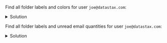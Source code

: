 Find all folder labels and colors for user `joe@datastax.com`:

<details>
  <summary>Solution</summary>
```
SELECT label, color 
FROM folders_by_user
WHERE username = 'joe@datastax.com';   
```{{execute}}
</details>

Find all folder labels and unread email quantities for user `joe@datastax.com`:

<details>
  <summary>Solution</summary>
```
SELECT label, num_unread 
FROM unread_email_stats
WHERE username = 'joe@datastax.com'; 
```{{execute}}
</details>
